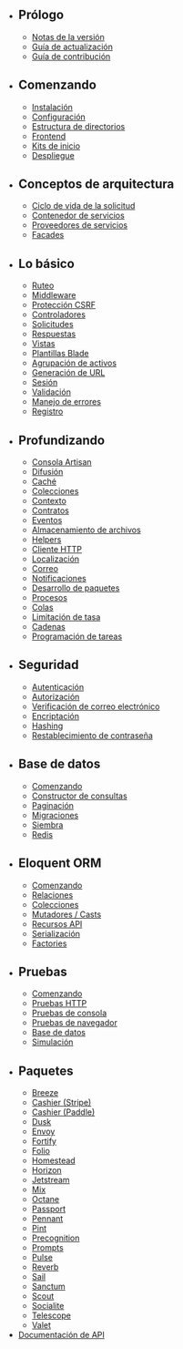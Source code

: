 - ## Prólogo
    - [Notas de la versión](/docs/{{version}}/releases)
    - [Guía de actualización](/docs/{{version}}/upgrade)
    - [Guía de contribución](/docs/{{version}}/contributions)
- ## Comenzando
    - [Instalación](/docs/{{version}}/installation)
    - [Configuración](/docs/{{version}}/configuration)
    - [Estructura de directorios](/docs/{{version}}/structure)
    - [Frontend](/docs/{{version}}/frontend)
    - [Kits de inicio](/docs/{{version}}/starter-kits)
    - [Despliegue](/docs/{{version}}/deployment)
- ## Conceptos de arquitectura
    - [Ciclo de vida de la solicitud](/docs/{{version}}/lifecycle)
    - [Contenedor de servicios](/docs/{{version}}/container)
    - [Proveedores de servicios](/docs/{{version}}/providers)
    - [Facades](/docs/{{version}}/facades)
- ## Lo básico
    - [Ruteo](/docs/{{version}}/routing)
    - [Middleware](/docs/{{version}}/middleware)
    - [Protección CSRF](/docs/{{version}}/csrf)
    - [Controladores](/docs/{{version}}/controllers)
    - [Solicitudes](/docs/{{version}}/requests)
    - [Respuestas](/docs/{{version}}/responses)
    - [Vistas](/docs/{{version}}/views)
    - [Plantillas Blade](/docs/{{version}}/blade)
    - [Agrupación de activos](/docs/{{version}}/vite)
    - [Generación de URL](/docs/{{version}}/urls)
    - [Sesión](/docs/{{version}}/session)
    - [Validación](/docs/{{version}}/validation)
    - [Manejo de errores](/docs/{{version}}/errors)
    - [Registro](/docs/{{version}}/logging)
- ## Profundizando
    - [Consola Artisan](/docs/{{version}}/artisan)
    - [Difusión](/docs/{{version}}/broadcasting)
    - [Caché](/docs/{{version}}/cache)
    - [Colecciones](/docs/{{version}}/collections)
    - [Contexto](/docs/{{version}}/context)
    - [Contratos](/docs/{{version}}/contracts)
    - [Eventos](/docs/{{version}}/events)
    - [Almacenamiento de archivos](/docs/{{version}}/filesystem)
    - [Helpers](/docs/{{version}}/helpers)
    - [Cliente HTTP](/docs/{{version}}/http-client)
    - [Localización](/docs/{{version}}/localization)
    - [Correo](/docs/{{version}}/mail)
    - [Notificaciones](/docs/{{version}}/notifications)
    - [Desarrollo de paquetes](/docs/{{version}}/packages)
    - [Procesos](/docs/{{version}}/processes)
    - [Colas](/docs/{{version}}/queues)
    - [Limitación de tasa](/docs/{{version}}/rate-limiting)
    - [Cadenas](/docs/{{version}}/strings)
    - [Programación de tareas](/docs/{{version}}/scheduling)
- ## Seguridad
    - [Autenticación](/docs/{{version}}/authentication)
    - [Autorización](/docs/{{version}}/authorization)
    - [Verificación de correo electrónico](/docs/{{version}}/verification)
    - [Encriptación](/docs/{{version}}/encryption)
    - [Hashing](/docs/{{version}}/hashing)
    - [Restablecimiento de contraseña](/docs/{{version}}/passwords)
- ## Base de datos
    - [Comenzando](/docs/{{version}}/database)
    - [Constructor de consultas](/docs/{{version}}/queries)
    - [Paginación](/docs/{{version}}/pagination)
    - [Migraciones](/docs/{{version}}/migrations)
    - [Siembra](/docs/{{version}}/seeding)
    - [Redis](/docs/{{version}}/redis)
- ## Eloquent ORM
    - [Comenzando](/docs/{{version}}/eloquent)
    - [Relaciones](/docs/{{version}}/eloquent-relationships)
    - [Colecciones](/docs/{{version}}/eloquent-collections)
    - [Mutadores / Casts](/docs/{{version}}/eloquent-mutators)
    - [Recursos API](/docs/{{version}}/eloquent-resources)
    - [Serialización](/docs/{{version}}/eloquent-serialization)
    - [Factories](/docs/{{version}}/eloquent-factories)
- ## Pruebas
    - [Comenzando](/docs/{{version}}/testing)
    - [Pruebas HTTP](/docs/{{version}}/http-tests)
    - [Pruebas de consola](/docs/{{version}}/console-tests)
    - [Pruebas de navegador](/docs/{{version}}/dusk)
    - [Base de datos](/docs/{{version}}/database-testing)
    - [Simulación](/docs/{{version}}/mocking)
- ## Paquetes
    - [Breeze](/docs/{{version}}/starter-kits#laravel-breeze)
    - [Cashier (Stripe)](/docs/{{version}}/billing)
    - [Cashier (Paddle)](/docs/{{version}}/cashier-paddle)
    - [Dusk](/docs/{{version}}/dusk)
    - [Envoy](/docs/{{version}}/envoy)
    - [Fortify](/docs/{{version}}/fortify)
    - [Folio](/docs/{{version}}/folio)
    - [Homestead](/docs/{{version}}/homestead)
    - [Horizon](/docs/{{version}}/horizon)
    - [Jetstream](https://jetstream.laravel.com)
    - [Mix](/docs/{{version}}/mix)
    - [Octane](/docs/{{version}}/octane)
    - [Passport](/docs/{{version}}/passport)
    - [Pennant](/docs/{{version}}/pennant)
    - [Pint](/docs/{{version}}/pint)
    - [Precognition](/docs/{{version}}/precognition)
    - [Prompts](/docs/{{version}}/prompts)
    - [Pulse](/docs/{{version}}/pulse)
    - [Reverb](/docs/{{version}}/reverb)
    - [Sail](/docs/{{version}}/sail)
    - [Sanctum](/docs/{{version}}/sanctum)
    - [Scout](/docs/{{version}}/scout)
    - [Socialite](/docs/{{version}}/socialite)
    - [Telescope](/docs/{{version}}/telescope)
    - [Valet](/docs/{{version}}/valet)
- [Documentación de API](https://laravel.com/api/{{version}})